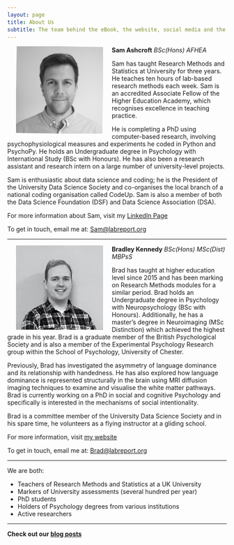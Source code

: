 ```yaml
---
layout: page
title: About Us
subtitle: The team behind the eBook, the website, social media and the blog
---
```


<img src="/img/Sam-face.jpeg" alt="Sam Ashcroft" width="200" align="left" hspace="20" title="Sam Ashcroft"> 

**Sam Ashcroft**
_BSc(Hons) AFHEA_

Sam has taught Research Methods and Statistics at University for three years. He teaches ten hours of lab-based research methods each week. Sam is an accredited Associate Fellow of the Higher Education Academy, which recognises excellence in teaching practice.

He is completing a PhD using computer-based research, involving psychophysiological measures and experiments he coded in Python and PsychoPy. He holds an Undergraduate degree in Psychology with International Study (BSc with Honours). He has also been a research assistant and research intern on a large number of university-level projects.

Sam is enthusiastic about data science and coding; he is the President of the University Data Science Society and co-organises the local branch of a national coding organisation called CodeUp. Sam is also a member of both the Data Science Foundation (DSF) and Data Science Association (DSA).

For more information about Sam, visit my [LinkedIn Page](https://www.linkedin.com/in/samashcroft/)

To get in touch, email me at: [Sam@labreport.org](mailto:sam@labreport.org)

***

<img src="/img/Brad-face.jpeg" alt="Brad Kennedy" width="200" align="left" hspace="20" title="Brad Kennedy"> 

**Bradley Kennedy**
_BSc(Hons) MSc(Dist) MBPsS_

Brad has taught at higher education level since 2015 and has been marking on Research Methods modules for a similar period. Brad holds an Undergraduate degree in Psychology with Neuropsychology (BSc with Honours). Additionally, he has a master’s degree in Neuroimaging (MSc Distinction) which achieved the highest grade in his year. Brad is a graduate member of the British Psychological Society and is also a member of the Experimental Psychology Research group within the School of Psychology, University of Chester.

Previously, Brad has investigated the asymmetry of language dominance and its relationship with handedness. He has also explored how language dominance is represented structurally in the brain using MRI diffusion imaging techniques to examine and visualise the white matter pathways. Brad is currently working on a PhD in social and cognitive Psychology and specifically is interested in the mechanisms of social intentionality.

Brad is a committee member of the University Data Science Society and in his spare time, he volunteers as a flying instructor at a gliding school. 

For more information, visit [my website](https://bradleykennedy.co.uk)

To get in touch, email me at: [Brad@labreport.org](mailto:brad@labreport.org)

---

We are both:
- Teachers of Research Methods and Statistics at a UK University
- Markers of University assessments (several hundred per year)
- PhD students 
- Holders of Psychology degrees from various institutions
- Active researchers

---

**Check out our [blog posts](https://labreport.org/blog)**

<!---**Buy our eBook 'How to Write Lab Reports: The Secret Recipe for Success' on [Amazon](https://www.amazon.co.uk)**--->

